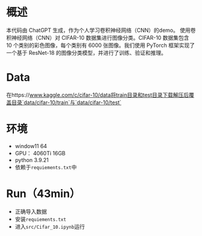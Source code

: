 
# 概述
本代码由 ChatGPT 生成，作为个人学习卷积神经网络（CNN）的demo。
使用卷积神经网络（CNN）对 CIFAR-10 数据集进行图像分类。CIFAR-10 数据集包含 10 个类别的彩色图像，每个类别有 6000 张图像。我们使用 PyTorch 框架实现了一个基于 ResNet-18 的图像分类模型，并进行了训练、验证和推理。

# Data
在https://www.kaggle.com/c/cifar-10/data将train目录和test目录下载解压后覆盖目录`data/cifar-10/train`与`data/cifar-10/test`

# 环境
- window11 64
- GPU： 4060Ti 16GB
- python 3.9.21
- 依赖于`requiements.txt`中

# Run（43min）
- 正确导入数据
- 安装`requiements.txt`
- 进入`src/Cifar_10.ipynb`运行